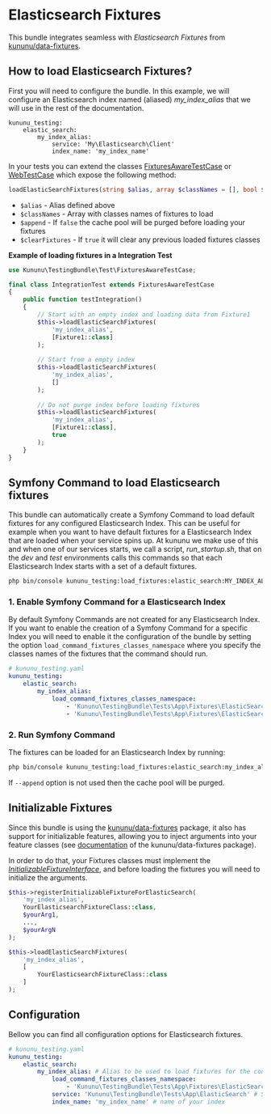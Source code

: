 # Elasticsearch Fixtures

This bundle integrates seamless with *Elasticsearch Fixtures* from [kununu/data-fixtures](https://github.com/kununu/data-fixtures).

## How to load Elasticsearch Fixtures?

First you will need to configure the bundle. In this example, we will configure an Elasticsearch index named (aliased) *my_index_alias* that we will use in the rest of the documentation.

```
kununu_testing:
    elastic_search:
        my_index_alias:
            service: 'My\Elasticsearch\Client'
            index_name: 'my_index_name'
```

In your tests you can extend the classes [FixturesAwareTestCase](/src/Test/FixturesAwareTestCase.php) or [WebTestCase](/src/Test/WebTestCase.php) which expose the following method:

```php
loadElasticSearchFixtures(string $alias, array $classNames = [], bool $append = false, bool $clearFixtures = true)
```

- `$alias` - Alias defined above
- `$classNames` - Array with classes names of fixtures to load
- `$append` - If `false` the cache pool will be purged before loading your fixtures
- `$clearFixtures` - If `true` it will clear any previous loaded fixtures classes


**Example of loading fixtures in a Integration Test**

```php
use Kununu\TestingBundle\Test\FixturesAwareTestCase;

final class IntegrationTest extends FixturesAwareTestCase
{
    public function testIntegration()
    {
        // Start with an empty index and loading data from Fixture1
        $this->loadElasticSearchFixtures(
            'my_index_alias',
            [Fixture1::class]
        );
        
        // Start from a empty index
        $this->loadElasticSearchFixtures(
            'my_index_alias',
            []
        );
        
        // Do not purge index before loading fixtures
        $this->loadElasticSearchFixtures(
            'my_index_alias',
            [Fixture1::class],
            true
        );
    }
}
```

## Symfony Command to load Elasticsearch fixtures

This bundle can automatically create a Symfony Command to load default fixtures for any configured Elasticsearch Index. This can be useful for example when you want to have default fixtures for a Elasticsearch Index that are loaded when your service spins up. At kununu we make use of this and when one of our services starts, we call a script, *run_startup.sh*, that on the *dev* and *test* environments calls this commands so that each Elasticsearch Index starts with a set of a default fixtures.

```bash
php bin/console kununu_testing:load_fixtures:elastic_search:MY_INDEX_ALIAS [--append]
```

### 1. Enable Symfony Command for a Elasticsearch Index

By default Symfony Commands are not created for any Elasticsearch Index. If you want to enable the creation of a Symfony Command for a specific Index you will need to enable it the configuration of the bundle by setting the option `load_command_fixtures_classes_namespace` where you specify the classes names of the fixtures that the command should run.

```yaml
# kununu_testing.yaml
kununu_testing:
    elastic_search:
        my_index_alias:
            load_command_fixtures_classes_namespace:
                - 'Kununu\TestingBundle\Tests\App\Fixtures\ElasticSearch\ElasticSearchFixture1'
                - 'Kununu\TestingBundle\Tests\App\Fixtures\ElasticSearch\ElasticSearchFixture2'
```

### 2. Run Symfony Command

The fixtures can be loaded for an Elasticsearch Index by running:

```bash
php bin/console kununu_testing:load_fixtures:elastic_search:my_index_alias --append
```

If `--append` option is not used then the cache pool will be purged.

## Initializable Fixtures

Since this bundle is using the [kununu/data-fixtures](https://github.com/kununu/data-fixtures) package, it also has support for initializable features, allowing you to inject arguments into your feature classes (see [documentation](https://github.com/kununu/data-fixtures) of the kununu/data-fixtures package).

In order to do that, your Fixtures classes must implement the *[InitializableFixtureInterface](https://github.com/kununu/data-fixtures/blob/master/src/InitializableFixtureInterface.php)*, and before loading the fixtures you will need to initialize the arguments.

```php
$this->registerInitializableFixtureForElasticSearch(
	'my_index_alias',
	YourElasticsearchFixtureClass::class,
	$yourArg1,
	...,
	$yourArgN
);

$this->loadElasticSearchFixtures(
	'my_index_alias',
	[
		YourElasticsearchFixtureClass::class
	]
);
```

## Configuration

Bellow you can find all configuration options for Elasticsearch fixtures.

```yaml
# kununu_testing.yaml
kununu_testing:
    elastic_search:
        my_index_alias: # Alias to be used to load fixtures for the configured index using the defined service
            load_command_fixtures_classes_namespace:
                - 'Kununu\TestingBundle\Tests\App\Fixtures\ElasticSearch\ElasticSearchFixture2' # FQDN for a fixtures class
            service: 'Kununu\TestingBundle\Tests\App\ElasticSearch' # Service Id of an instance of Elasticsearch\Client 
            index_name: 'my_index_name' # name of your index
```
